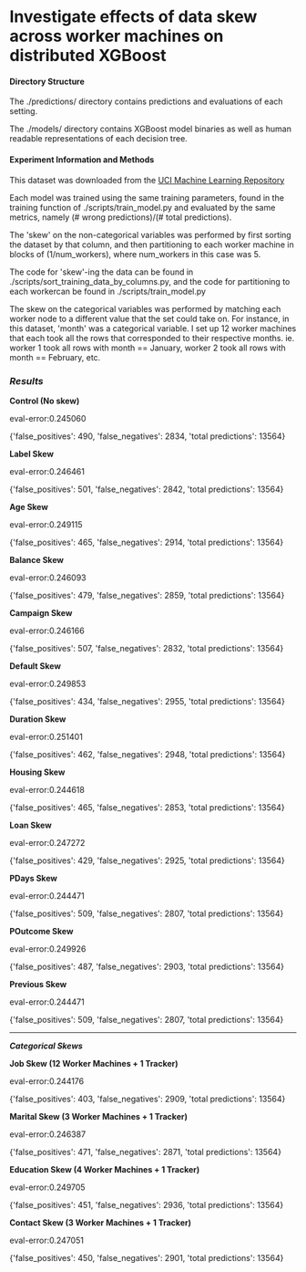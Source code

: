 # Investigate effects of data skew across worker machines on distributed XGBoost

  

#### Directory Structure

The ./predictions/ directory contains predictions and evaluations of each setting.

The ./models/ directory contains XGBoost model binaries as well as human readable representations of each decision tree.

  

#### Experiment Information and Methods

This dataset was downloaded from the [UCI Machine Learning Repository](https://archive.ics.uci.edu/ml/datasets/Bank+Marketing#)

Each model was trained using the same training parameters, found in the training function of ./scripts/train_model.py and evaluated by the same metrics, namely (# wrong predictions)/(# total predictions).

The 'skew' on the non-categorical variables was performed by first sorting the dataset by that column, and then partitioning to each worker machine in blocks of (1/num_workers), where num_workers in this case was 5.

The code for 'skew'-ing the data can be found in ./scripts/sort_training_data_by_columns.py, and the code for partitioning to each workercan be found in ./scripts/train_model.py
  
The skew on the categorical variables was performed by matching each worker node to a different value that the set could take on. For instance, in this dataset, 'month' was a categorical variable. I set up 12 worker machines that each took all the rows that corresponded to their respective months.
ie. worker 1 took all rows with month == January, worker 2 took all rows with month == February, etc.

### _Results_

**Control (No skew)**

eval-error:0.245060

{'false_positives': 490, 'false_negatives': 2834, 'total predictions': 13564}

**Label Skew**

eval-error:0.246461

{'false_positives': 501, 'false_negatives': 2842, 'total predictions': 13564}

**Age Skew**

eval-error:0.249115

{'false_positives': 465, 'false_negatives': 2914, 'total predictions': 13564}

**Balance Skew**

eval-error:0.246093

{'false_positives': 479, 'false_negatives': 2859, 'total predictions': 13564}

**Campaign Skew**

eval-error:0.246166

{'false_positives': 507, 'false_negatives': 2832, 'total predictions': 13564}

**Default Skew**

eval-error:0.249853

{'false_positives': 434, 'false_negatives': 2955, 'total predictions': 13564}

**Duration Skew**

eval-error:0.251401

{'false_positives': 462, 'false_negatives': 2948, 'total predictions': 13564}

**Housing Skew**

eval-error:0.244618

{'false_positives': 465, 'false_negatives': 2853, 'total predictions': 13564}

**Loan Skew**

eval-error:0.247272

{'false_positives': 429, 'false_negatives': 2925, 'total predictions': 13564}

**PDays Skew**

eval-error:0.244471

{'false_positives': 509, 'false_negatives': 2807, 'total predictions': 13564}

**POutcome Skew**

eval-error:0.249926

{'false_positives': 487, 'false_negatives': 2903, 'total predictions': 13564}

**Previous Skew**

eval-error:0.244471

{'false_positives': 509, 'false_negatives': 2807, 'total predictions': 13564}

----
**_Categorical Skews_**

**Job Skew (12 Worker Machines + 1 Tracker)**

eval-error:0.244176

{'false_positives': 403, 'false_negatives': 2909, 'total predictions': 13564}

**Marital Skew (3 Worker Machines + 1 Tracker)**

eval-error:0.246387

{'false_positives': 471, 'false_negatives': 2871, 'total predictions': 13564}

**Education Skew (4 Worker Machines + 1 Tracker)**

eval-error:0.249705

{'false_positives': 451, 'false_negatives': 2936, 'total predictions': 13564}

**Contact Skew (3 Worker Machines + 1 Tracker)**

eval-error:0.247051

{'false_positives': 450, 'false_negatives': 2901, 'total predictions': 13564}